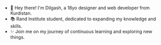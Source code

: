 - 👋 Hey there! I'm Dilgash, a 18yo designer and web developer from Kurdistan.
- 📚 Rand Institute student, dedicated to expanding my knowledge and skills.
- ✨ Join me on my journey of continuous learning and exploring new things.
